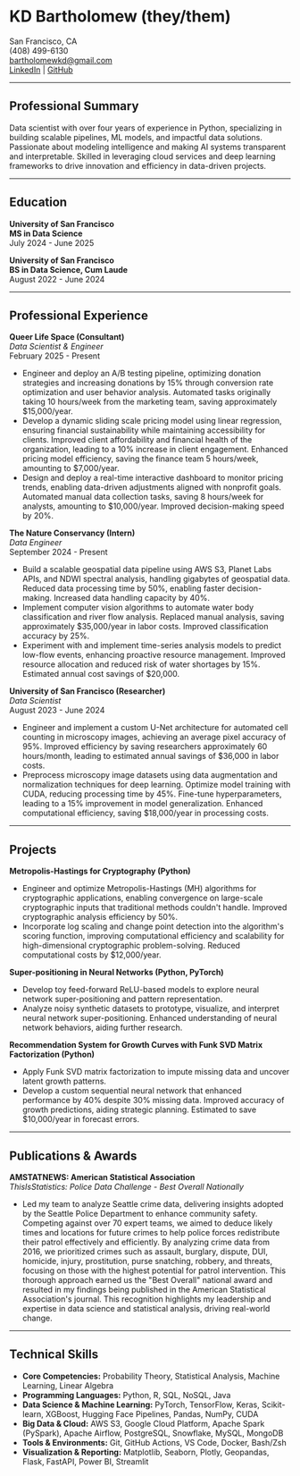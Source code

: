 # KD Bartholomew (they/them)

San Francisco, CA  
(408) 499-6130  
[bartholomewkd@gmail.com](mailto:bartholomewkd@gmail.com)  
[LinkedIn](https://www.linkedin.com/in/kd-b-34002495/) | [GitHub](https://github.com/kdbartholomew/MetropolisHastingsForCryptography)  

---

## Professional Summary

Data scientist with over four years of experience in Python, specializing in building scalable pipelines, ML models, and impactful data solutions. Passionate about modeling intelligence and making AI systems transparent and interpretable. Skilled in leveraging cloud services and deep learning frameworks to drive innovation and efficiency in data-driven projects.

---

## Education

**University of San Francisco**  
**MS in Data Science**  
July 2024 - June 2025

**University of San Francisco**  
**BS in Data Science, Cum Laude**  
August 2022 - June 2024

---

## Professional Experience

**Queer Life Space (Consultant)**  
*Data Scientist & Engineer*  
February 2025 - Present  
- Engineer and deploy an A/B testing pipeline, optimizing donation strategies and increasing donations by 15% through conversion rate optimization and user behavior analysis. Automated tasks originally taking 10 hours/week from the marketing team, saving approximately $15,000/year.
- Develop a dynamic sliding scale pricing model using linear regression, ensuring financial sustainability while maintaining accessibility for clients. Improved client affordability and financial health of the organization, leading to a 10% increase in client engagement. Enhanced pricing model efficiency, saving the finance team 5 hours/week, amounting to $7,000/year.
- Design and deploy a real-time interactive dashboard to monitor pricing trends, enabling data-driven adjustments aligned with nonprofit goals. Automated manual data collection tasks, saving 8 hours/week for analysts, amounting to $10,000/year. Improved decision-making speed by 20%.

**The Nature Conservancy (Intern)**  
*Data Engineer*  
September 2024 - Present  
- Build a scalable geospatial data pipeline using AWS S3, Planet Labs APIs, and NDWI spectral analysis, handling gigabytes of geospatial data. Reduced data processing time by 50%, enabling faster decision-making. Increased data handling capacity by 40%.
- Implement computer vision algorithms to automate water body classification and river flow analysis. Replaced manual analysis, saving approximately $35,000/year in labor costs. Improved classification accuracy by 25%.
- Experiment with and implement time-series analysis models to predict low-flow events, enhancing proactive resource management. Improved resource allocation and reduced risk of water shortages by 15%. Estimated annual cost savings of $20,000.

**University of San Francisco (Researcher)**  
*Data Scientist*  
August 2023 - June 2024  
- Engineer and implement a custom U-Net architecture for automated cell counting in microscopy images, achieving an average pixel accuracy of 95%. Improved efficiency by saving researchers approximately 60 hours/month, leading to estimated annual savings of $36,000 in labor costs.
- Preprocess microscopy image datasets using data augmentation and normalization techniques for deep learning. Optimize model training with CUDA, reducing processing time by 45%. Fine-tune hyperparameters, leading to a 15% improvement in model generalization. Enhanced computational efficiency, saving $18,000/year in processing costs.

---

## Projects

**Metropolis-Hastings for Cryptography (Python)**  
- Engineer and optimize Metropolis-Hastings (MH) algorithms for cryptographic applications, enabling convergence on large-scale cryptographic inputs that traditional methods couldn't handle. Improved cryptographic analysis efficiency by 50%.
- Incorporate log scaling and change point detection into the algorithm's scoring function, improving computational efficiency and scalability for high-dimensional cryptographic problem-solving. Reduced computational costs by $12,000/year.

**Super-positioning in Neural Networks (Python, PyTorch)**  
- Develop toy feed-forward ReLU-based models to explore neural network super-positioning and pattern representation.
- Analyze noisy synthetic datasets to prototype, visualize, and interpret neural network super-positioning. Enhanced understanding of neural network behaviors, aiding further research.

**Recommendation System for Growth Curves with Funk SVD Matrix Factorization (Python)**  
- Apply Funk SVD matrix factorization to impute missing data and uncover latent growth patterns.
- Develop a custom sequential neural network that enhanced performance by 40% despite 30% missing data. Improved accuracy of growth predictions, aiding strategic planning. Estimated to save $10,000/year in forecast errors.

---

## Publications & Awards

**AMSTATNEWS: American Statistical Association**  
*ThisIsStatistics: Police Data Challenge - Best Overall Nationally*  
- Led my team to analyze Seattle crime data, delivering insights adopted by the Seattle Police Department to enhance community safety. Competing against over 70 expert teams, we aimed to deduce likely times and locations for future crimes to help police forces redistribute their patrol effectively and efficiently. By analyzing crime data from 2016, we prioritized crimes such as assault, burglary, dispute, DUI, homicide, injury, prostitution, purse snatching, robbery, and threats, focusing on those with the highest potential for patrol intervention. This thorough approach earned us the "Best Overall" national award and resulted in my findings being published in the American Statistical Association's journal. This recognition highlights my leadership and expertise in data science and statistical analysis, driving real-world change.

---

## Technical Skills

- **Core Competencies:** Probability Theory, Statistical Analysis, Machine Learning, Linear Algebra
- **Programming Languages:** Python, R, SQL, NoSQL, Java
- **Data Science & Machine Learning:** PyTorch, TensorFlow, Keras, Scikit-learn, XGBoost, Hugging Face Pipelines, Pandas, NumPy, CUDA
- **Big Data & Cloud:** AWS S3, Google Cloud Platform, Apache Spark (PySpark), Apache Airflow, PostgreSQL, Snowflake, MySQL, MongoDB
- **Tools & Environments:** Git, GitHub Actions, VS Code, Docker, Bash/Zsh
- **Visualization & Reporting:** Matplotlib, Seaborn, Plotly, Geopandas, Flask, FastAPI, Power BI, Streamlit
